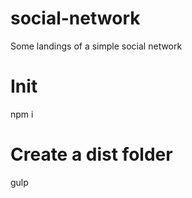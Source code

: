 # social-network

Some landings of a simple social network

# Init

npm i


# Create a dist folder

gulp
